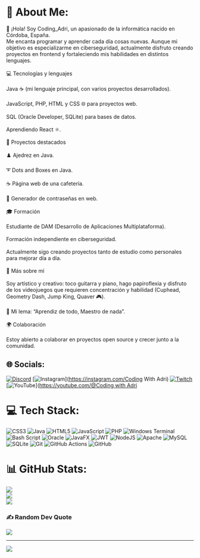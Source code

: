 # 💫 About Me:
👋 ¡Hola! Soy Coding_Adri, un apasionado de la informática nacido en Córdoba, España.<br>Me encanta programar y aprender cada día cosas nuevas. Aunque mi objetivo es especializarme en ciberseguridad, actualmente disfruto creando proyectos en frontend y fortaleciendo mis habilidades en distintos lenguajes.<br><br>💻 Tecnologías y lenguajes<br><br>Java ☕ (mi lenguaje principal, con varios proyectos desarrollados).<br><br>JavaScript, PHP, HTML y CSS 🌐 para proyectos web.<br><br>SQL (Oracle Developer, SQLite) para bases de datos.<br><br>Aprendiendo React ⚛️.<br><br>📂 Proyectos destacados<br><br>♟️ Ajedrez en Java.<br><br>➰ Dots and Boxes en Java.<br><br>☕ Página web de una cafetería.<br><br>🔐 Generador de contraseñas en web.<br><br>🎓 Formación<br><br>Estudiante de DAM (Desarrollo de Aplicaciones Multiplataforma).<br><br>Formación independiente en ciberseguridad.<br><br>Actualmente sigo creando proyectos tanto de estudio como personales para mejorar día a día.<br><br>🎸 Más sobre mí<br><br>Soy artístico y creativo: toco guitarra y piano, hago papiroflexia y disfruto de los videojuegos que requieren concentración y habilidad (Cuphead, Geometry Dash, Jump King, Quaver 🎮).<br><br>📜 Mi lema: “Aprendiz de todo, Maestro de nada”.<br><br>🌍 Colaboración<br><br>Estoy abierto a colaborar en proyectos open source y crecer junto a la comunidad.


## 🌐 Socials:
[![Discord](https://img.shields.io/badge/Discord-%237289DA.svg?logo=discord&logoColor=white)](https://discord.gg/https://discord.gg/VgZAynKX) [![Instagram](https://img.shields.io/badge/Instagram-%23E4405F.svg?logo=Instagram&logoColor=white)](https://instagram.com/Coding With Adri) [![Twitch](https://img.shields.io/badge/Twitch-%239146FF.svg?logo=Twitch&logoColor=white)](https://twitch.tv/Coding_with_Adri) [![YouTube](https://img.shields.io/badge/YouTube-%23FF0000.svg?logo=YouTube&logoColor=white)]([https://youtube.com/@Coding with Adri](https://www.youtube.com/@CodingWithAdri-s3n) 

# 💻 Tech Stack:
![CSS3](https://img.shields.io/badge/css3-%231572B6.svg?style=for-the-badge&logo=css3&logoColor=white) ![Java](https://img.shields.io/badge/java-%23ED8B00.svg?style=for-the-badge&logo=openjdk&logoColor=white) ![HTML5](https://img.shields.io/badge/html5-%23E34F26.svg?style=for-the-badge&logo=html5&logoColor=white) ![JavaScript](https://img.shields.io/badge/javascript-%23323330.svg?style=for-the-badge&logo=javascript&logoColor=%23F7DF1E) ![PHP](https://img.shields.io/badge/php-%23777BB4.svg?style=for-the-badge&logo=php&logoColor=white) ![Windows Terminal](https://img.shields.io/badge/Windows%20Terminal-%234D4D4D.svg?style=for-the-badge&logo=windows-terminal&logoColor=white) ![Bash Script](https://img.shields.io/badge/bash_script-%23121011.svg?style=for-the-badge&logo=gnu-bash&logoColor=white) ![Oracle](https://img.shields.io/badge/Oracle-F80000?style=for-the-badge&logo=oracle&logoColor=white) ![JavaFX](https://img.shields.io/badge/javafx-%23FF0000.svg?style=for-the-badge&logo=javafx&logoColor=white) ![JWT](https://img.shields.io/badge/JWT-black?style=for-the-badge&logo=JSON%20web%20tokens) ![NodeJS](https://img.shields.io/badge/node.js-6DA55F?style=for-the-badge&logo=node.js&logoColor=white) ![Apache](https://img.shields.io/badge/apache-%23D42029.svg?style=for-the-badge&logo=apache&logoColor=white) ![MySQL](https://img.shields.io/badge/mysql-4479A1.svg?style=for-the-badge&logo=mysql&logoColor=white) ![SQLite](https://img.shields.io/badge/sqlite-%2307405e.svg?style=for-the-badge&logo=sqlite&logoColor=white) ![Git](https://img.shields.io/badge/git-%23F05033.svg?style=for-the-badge&logo=git&logoColor=white) ![GitHub Actions](https://img.shields.io/badge/github%20actions-%232671E5.svg?style=for-the-badge&logo=githubactions&logoColor=white) ![GitHub](https://img.shields.io/badge/github-%23121011.svg?style=for-the-badge&logo=github&logoColor=white)
# 📊 GitHub Stats:
![](https://github-readme-stats.vercel.app/api?username=CodingAdri&theme=dracula&hide_border=false&include_all_commits=false&count_private=false)<br/>
![](https://nirzak-streak-stats.vercel.app/?user=CodingAdri&theme=dracula&hide_border=false)<br/>
![](https://github-readme-stats.vercel.app/api/top-langs/?username=CodingAdri&theme=dracula&hide_border=false&include_all_commits=false&count_private=false&layout=compact)

### ✍️ Random Dev Quote
![](https://quotes-github-readme.vercel.app/api?type=horizontal&theme=tokyonight)

---
[![](https://visitcount.itsvg.in/api?id=CodingAdri&icon=0&color=0)](https://visitcount.itsvg.in)
